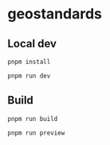 # geostandards

## Local dev

`pnpm install`

`pnpm run dev`

## Build

`pnpm run build`

`pnpm run preview`

